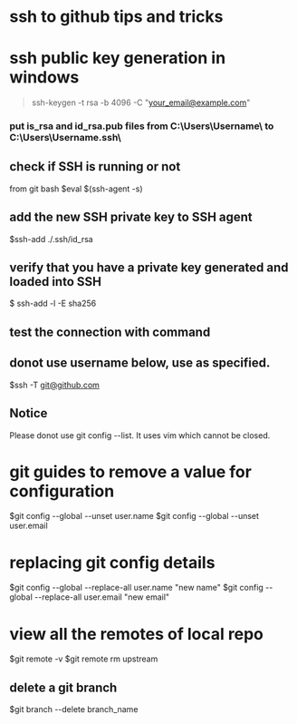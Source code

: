 # ssh to github tips and tricks

# ssh public key generation in windows
>ssh-keygen -t rsa -b 4096 -C "your_email@example.com"

### put is_rsa and id_rsa.pub files from C:\Users\Username\  to C:\Users\Username\.ssh\

## check if SSH is running or not
from git bash
$eval $(ssh-agent -s)

## add the new SSH private key to SSH agent
$ssh-add ./.ssh/id_rsa

## verify that you have a private key generated and loaded into SSH
$ ssh-add -l -E sha256

## test the connection with command
## donot use username below, use as specified.
$ssh -T git@github.com

## Notice
Please donot use git config --list. It uses vim which cannot be closed.

# git guides to remove a value for configuration
$git config --global --unset user.name
$git config --global --unset user.email

# replacing git config details
$git config --global --replace-all user.name "new name"
$git config --global --replace-all user.email "new email"

# view all the remotes of local repo
$git remote -v
$git remote rm upstream

## delete a git branch
$git branch --delete branch_name